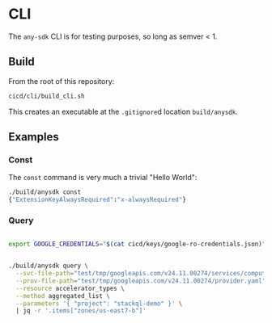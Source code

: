 
# CLI

The `any-sdk` CLI is for testing purposes, so long as semver < 1.


## Build

From the root of this repository:

```bash
cicd/cli/build_cli.sh
```

This creates an executable at the `.gitignore`d location `build/anysdk`.


## Examples

### Const

The `const` command is very much a trivial "Hello World":

```bash
./build/anysdk const
{"ExtensionKeyAlwaysRequired":"x-alwaysRequired"}
```

### Query


```bash

export GOOGLE_CREDENTIALS="$(cat cicd/keys/google-ro-credentials.json)"


./build/anysdk query \
  --svc-file-path="test/tmp/googleapis.com/v24.11.00274/services/compute.yaml" \
  --prov-file-path="test/tmp/googleapis.com/v24.11.00274/provider.yaml" \
  --resource accelerator_types \
  --method aggregated_list \
  --parameters '{ "project": "stackql-demo" }' \
  | jq -r '.items["zones/us-east7-b"]'


```
